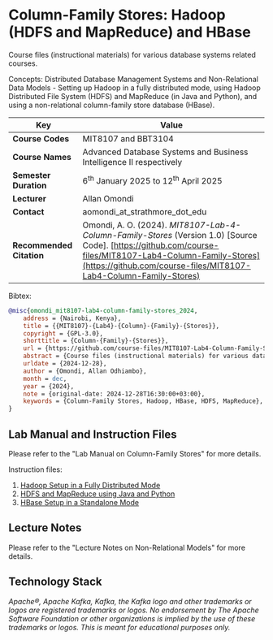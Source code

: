 # Column-Family Stores: Hadoop (HDFS and MapReduce) and HBase

Course files (instructional materials) for various database systems related courses.

Concepts: Distributed Database Management Systems and Non-Relational Data Models - Setting up Hadoop in a fully distributed mode, using Hadoop Distributed File System (HDFS) and MapReduce (in Java and Python), and using a non-relational column-family store database (HBase).

| **Key**                                                               | Value                                                                                                                                                                              |
|---------------|---------------------------------------------------------|
| **Course Codes**                                                       | MIT8107 and BBT3104                                                                                                                                                                            |
| **Course Names**                                                       | Advanced Database Systems and Business Intelligence II respectively                                                                                                                                                           |
| **Semester Duration**                                                 | 6<sup>th</sup> January 2025 to 12<sup>th</sup> April 2025                                                                                                                       |
| **Lecturer**                                                          | Allan Omondi                                                                                                                                                                       |
| **Contact**                                                           | aomondi_at_strathmore_dot_edu                                                                                                                                                      |
| **Recommended Citation** | Omondi, A. O. (2024). _MIT8107-Lab-4-Column-Family-Stores_ (Version 1.0) [Source Code]. [https://github.com/course-files/MIT8107-Lab4-Column-Family-Stores](https://github.com/course-files/MIT8107-Lab4-Column-Family-Stores)  |

Bibtex:

```bibtex
@misc{omondi_mit8107-lab4-column-family-stores_2024,
    address = {Nairobi, Kenya},
    title = {{MIT8107}-{Lab4}-{Column}-{Family}-{Stores}},
    copyright = {GPL-3.0},
    shorttitle = {Column-{Family}-{Stores}},
    url = {https://github.com/course-files/MIT8107-Lab4-Column-Family-Stores},
    abstract = {Course files (instructional materials) for various database systems related courses.  Concepts: Distributed Database Management Systems and Non-Relational Data Models - Setting up Hadoop in a fully distributed mode, using Hadoop Distributed File System (HDFS) and MapReduce (in Java and Python), and using a non-relational column-family store database (HBase).},
    urldate = {2024-12-28},
    author = {Omondi, Allan Odhiambo},
    month = dec,
    year = {2024},
    note = {original-date: 2024-12-28T16:30:00+03:00},
    keywords = {Column-Family Stores, Hadoop, HBase, HDFS, MapReduce},
}
```

## Lab Manual and Instruction Files

Please refer to the "Lab Manual on Column-Family Stores" for more details.

Instruction files:

1. [Hadoop Setup in a Fully Distributed Mode](instructions/1-hadoop-hdfs-mapreduce/1-setup-hadoop.md)
2. [HDFS and MapReduce using Java and Python](instructions/1-hadoop-hdfs-mapreduce/2-hdfs-mapreduce.md)
3. [HBase Setup in a Standalone Mode](instructions/2-hbase/hbase-standalone.md)

## Lecture Notes

Please refer to the "Lecture Notes on Non-Relational Models" for more details.

## Technology Stack

_Apache®, Apache Kafka, Kafka, the Kafka logo and other trademarks or logos are registered trademarks or logos. No endorsement by The Apache Software Foundation or other organizations is implied by the use of these trademarks or logos. This is meant for educational purposes only._
